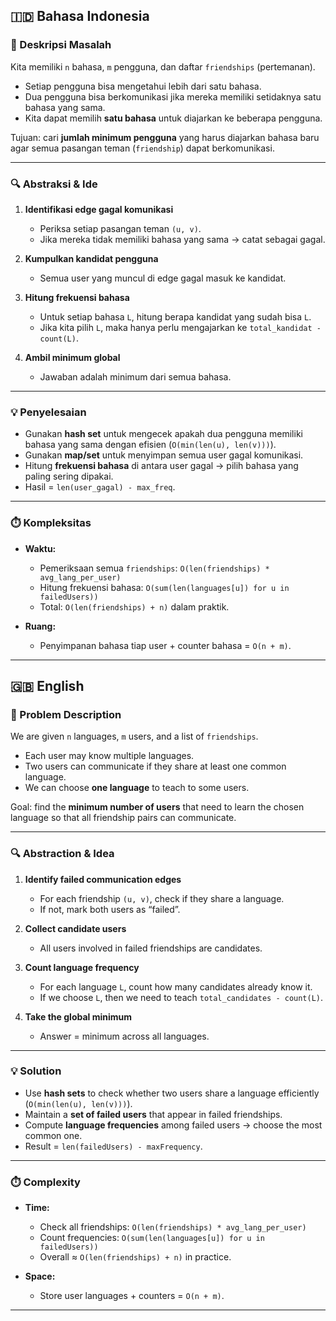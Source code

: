 ## 🇮🇩 Bahasa Indonesia

### 📌 Deskripsi Masalah

Kita memiliki `n` bahasa, `m` pengguna, dan daftar `friendships` (pertemanan).

* Setiap pengguna bisa mengetahui lebih dari satu bahasa.
* Dua pengguna bisa berkomunikasi jika mereka memiliki setidaknya satu bahasa yang sama.
* Kita dapat memilih **satu bahasa** untuk diajarkan ke beberapa pengguna.

Tujuan: cari **jumlah minimum pengguna** yang harus diajarkan bahasa baru agar semua pasangan teman (`friendship`) dapat berkomunikasi.

---

### 🔍 Abstraksi & Ide

1. **Identifikasi edge gagal komunikasi**

   * Periksa setiap pasangan teman `(u, v)`.
   * Jika mereka tidak memiliki bahasa yang sama → catat sebagai gagal.

2. **Kumpulkan kandidat pengguna**

   * Semua user yang muncul di edge gagal masuk ke kandidat.

3. **Hitung frekuensi bahasa**

   * Untuk setiap bahasa `L`, hitung berapa kandidat yang sudah bisa `L`.
   * Jika kita pilih `L`, maka hanya perlu mengajarkan ke `total_kandidat - count(L)`.

4. **Ambil minimum global**

   * Jawaban adalah minimum dari semua bahasa.

---

### 💡 Penyelesaian

* Gunakan **hash set** untuk mengecek apakah dua pengguna memiliki bahasa yang sama dengan efisien (`O(min(len(u), len(v)))`).
* Gunakan **map/set** untuk menyimpan semua user gagal komunikasi.
* Hitung **frekuensi bahasa** di antara user gagal → pilih bahasa yang paling sering dipakai.
* Hasil = `len(user_gagal) - max_freq`.

---

### ⏱️ Kompleksitas

* **Waktu:**

  * Pemeriksaan semua `friendships`: `O(len(friendships) * avg_lang_per_user)`
  * Hitung frekuensi bahasa: `O(sum(len(languages[u]) for u in failedUsers))`
  * Total: `O(len(friendships) + n)` dalam praktik.

* **Ruang:**

  * Penyimpanan bahasa tiap user + counter bahasa = `O(n + m)`.

---

## 🇬🇧 English

### 📌 Problem Description

We are given `n` languages, `m` users, and a list of `friendships`.

* Each user may know multiple languages.
* Two users can communicate if they share at least one common language.
* We can choose **one language** to teach to some users.

Goal: find the **minimum number of users** that need to learn the chosen language so that all friendship pairs can communicate.

---

### 🔍 Abstraction & Idea

1. **Identify failed communication edges**

   * For each friendship `(u, v)`, check if they share a language.
   * If not, mark both users as “failed”.

2. **Collect candidate users**

   * All users involved in failed friendships are candidates.

3. **Count language frequency**

   * For each language `L`, count how many candidates already know it.
   * If we choose `L`, then we need to teach `total_candidates - count(L)`.

4. **Take the global minimum**

   * Answer = minimum across all languages.

---

### 💡 Solution

* Use **hash sets** to check whether two users share a language efficiently (`O(min(len(u), len(v)))`).
* Maintain a **set of failed users** that appear in failed friendships.
* Compute **language frequencies** among failed users → choose the most common one.
* Result = `len(failedUsers) - maxFrequency`.

---

### ⏱️ Complexity

* **Time:**

  * Check all friendships: `O(len(friendships) * avg_lang_per_user)`
  * Count frequencies: `O(sum(len(languages[u]) for u in failedUsers))`
  * Overall ≈ `O(len(friendships) + n)` in practice.

* **Space:**

  * Store user languages + counters = `O(n + m)`.

---
